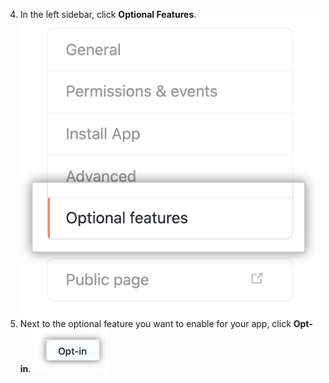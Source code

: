 4. In the left sidebar, click **Optional Features**. ![Optional features tab](/assets/images/github-apps/optional-features-option.png)
5. Next to the optional feature you want to enable for your app, click **Opt-in**. ![用于启用测试版功能的选择加入按钮](/assets/images/github-apps/enable-optional-features.png)
